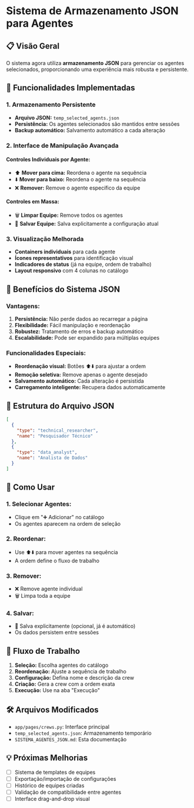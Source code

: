 # Sistema de Armazenamento JSON para Agentes

## 📋 Visão Geral

O sistema agora utiliza **armazenamento JSON** para gerenciar os agentes selecionados, proporcionando uma experiência mais robusta e persistente.

## 🔧 Funcionalidades Implementadas

### 1. **Armazenamento Persistente**
- **Arquivo JSON:** `temp_selected_agents.json`
- **Persistência:** Os agentes selecionados são mantidos entre sessões
- **Backup automático:** Salvamento automático a cada alteração

### 2. **Interface de Manipulação Avançada**

#### **Controles Individuais por Agente:**
- ⬆️ **Mover para cima:** Reordena o agente na sequência
- ⬇️ **Mover para baixo:** Reordena o agente na sequência  
- ❌ **Remover:** Remove o agente específico da equipe

#### **Controles em Massa:**
- 🗑️ **Limpar Equipe:** Remove todos os agentes
- 💾 **Salvar Equipe:** Salva explicitamente a configuração atual

### 3. **Visualização Melhorada**
- **Containers individuais** para cada agente
- **Ícones representativos** para identificação visual
- **Indicadores de status** (já na equipe, ordem de trabalho)
- **Layout responsivo** com 4 colunas no catálogo

## 🎯 Benefícios do Sistema JSON

### **Vantagens:**
1. **Persistência:** Não perde dados ao recarregar a página
2. **Flexibilidade:** Fácil manipulação e reordenação
3. **Robustez:** Tratamento de erros e backup automático
4. **Escalabilidade:** Pode ser expandido para múltiplas equipes

### **Funcionalidades Especiais:**
- **Reordenação visual:** Botões ⬆️⬇️ para ajustar a ordem
- **Remoção seletiva:** Remove apenas o agente desejado
- **Salvamento automático:** Cada alteração é persistida
- **Carregamento inteligente:** Recupera dados automaticamente

## 📁 Estrutura do Arquivo JSON

```json
[
  {
    "type": "technical_researcher",
    "name": "Pesquisador Técnico"
  },
  {
    "type": "data_analyst", 
    "name": "Analista de Dados"
  }
]
```

## 🚀 Como Usar

### **1. Selecionar Agentes:**
- Clique em "➕ Adicionar" no catálogo
- Os agentes aparecem na ordem de seleção

### **2. Reordenar:**
- Use ⬆️⬇️ para mover agentes na sequência
- A ordem define o fluxo de trabalho

### **3. Remover:**
- ❌ Remove agente individual
- 🗑️ Limpa toda a equipe

### **4. Salvar:**
- 💾 Salva explicitamente (opcional, já é automático)
- Os dados persistem entre sessões

## 🔄 Fluxo de Trabalho

1. **Seleção:** Escolha agentes do catálogo
2. **Reordenação:** Ajuste a sequência de trabalho
3. **Configuração:** Defina nome e descrição da crew
4. **Criação:** Gera a crew com a ordem exata
5. **Execução:** Use na aba "Execução"

## 🛠️ Arquivos Modificados

- `app/pages/crews.py`: Interface principal
- `temp_selected_agents.json`: Armazenamento temporário
- `SISTEMA_AGENTES_JSON.md`: Esta documentação

## 💡 Próximas Melhorias

- [ ] Sistema de templates de equipes
- [ ] Exportação/importação de configurações
- [ ] Histórico de equipes criadas
- [ ] Validação de compatibilidade entre agentes
- [ ] Interface drag-and-drop visual 